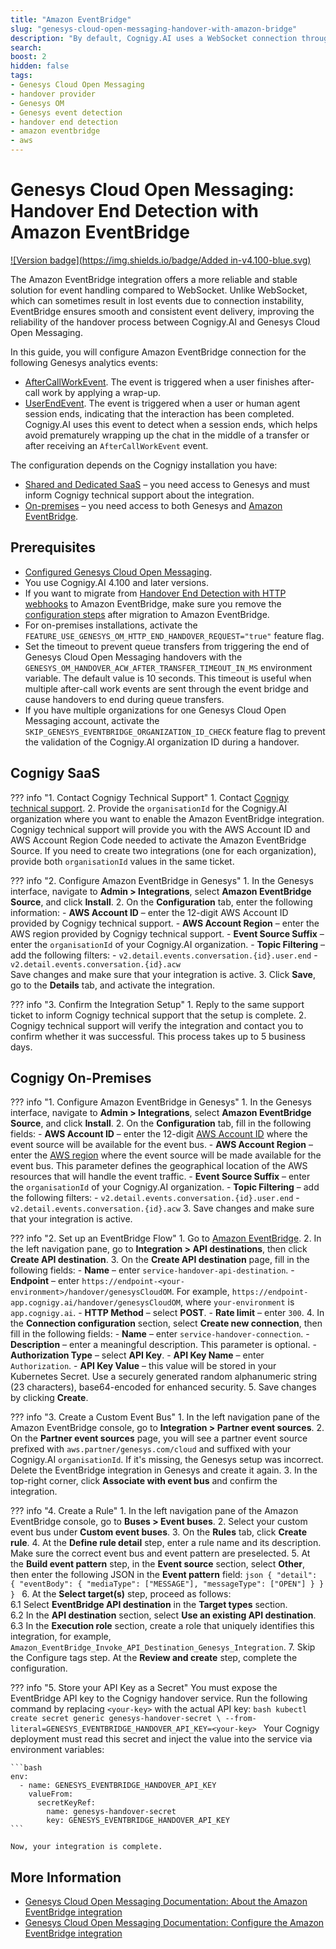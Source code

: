 ```yaml
---
title: "Amazon EventBridge"
slug: "genesys-cloud-open-messaging-handover-with-amazon-bridge"
description: "By default, Cognigy.AI uses a WebSocket connection through the Notifications API to detect handover completion. Alternatively, you can use HTTP webhooks with Triggers and Web Services Data Actions to send requests to Cognigy.AI."
search:
boost: 2
hidden: false
tags:
- Genesys Cloud Open Messaging
- handover provider
- Genesys OM
- Genesys event detection
- handover end detection
- amazon eventbridge
- aws
---
```


# Genesys Cloud Open Messaging: Handover End Detection with Amazon EventBridge

[![Version badge](https://img.shields.io/badge/Added in-v4.100-blue.svg)](../../../release-notes/4.100.md)

The Amazon EventBridge integration offers a more reliable and stable solution for event handling compared to WebSocket. 
Unlike WebSocket, which can sometimes result in lost events due to connection instability, EventBridge ensures smooth and consistent event delivery, improving the reliability of the handover process between Cognigy.AI and Genesys Cloud Open Messaging.

In this guide, you will configure Amazon EventBridge connection for the following Genesys analytics events:

- [AfterCallWorkEvent](https://developer.genesys.cloud/analyticsdatamanagement/analytics/detail/analytics-detail-events#aftercallworkevent). The event is triggered when a user finishes after-call work by applying a wrap-up.
- [UserEndEvent](https://developer.genesys.cloud/analyticsdatamanagement/analytics/detail/analytics-detail-events#userendevent). The event is triggered when a user or human agent session ends, indicating that the interaction has been completed. Cognigy.AI uses this event to detect when a session ends, which helps avoid prematurely wrapping up the chat in the middle of a transfer or after receiving an `AfterCallWorkEvent` event.

The configuration depends on the Cognigy installation you have:

- [Shared and Dedicated SaaS](#cognigy-saas) – you need access to Genesys and must inform Cognigy technical support about the integration.
- [On-premises](#cognigy-on-premises) – you need access to both Genesys and [Amazon EventBridge](https://aws.amazon.com/eventbridge/).

## Prerequisites

- [Configured Genesys Cloud Open Messaging](genesys-cloud-open-messaging.md). 
- You use Cognigy.AI 4.100 and later versions. 
- If you want to migrate from [Handover End Detection with HTTP webhooks](genesys-cloud-open-messaging-handover-end-detection.md) to Amazon EventBridge, make sure you remove the [configuration steps](genesys-cloud-open-messaging-handover-end-detection.md#configuration-steps) after migration to Amazon EventBridge.
- For on-premises installations, activate the `FEATURE_USE_GENESYS_OM_HTTP_END_HANDOVER_REQUEST="true"` feature flag.
- Set the timeout to prevent queue transfers from triggering the end of Genesys Cloud Open Messaging handovers with the `GENESYS_OM_HANDOVER_ACW_AFTER_TRANSFER_TIMEOUT_IN_MS` environment variable. The default value is 10 seconds. This timeout is useful when multiple after-call work events are sent through the event bridge and cause handovers to end during queue transfers.
- If you have multiple organizations for one Genesys Cloud Open Messaging account, activate the `SKIP_GENESYS_EVENTBRIDGE_ORGANIZATION_ID_CHECK` feature flag to prevent the validation of the Cognigy.AI organization ID during a handover.

## Cognigy SaaS

??? info "1. Contact Cognigy Technical Support"
    1. Contact [Cognigy technical support](../../../help/get-help.md).
    2. Provide the `organisationId` for the Cognigy.AI organization where you want to enable the Amazon EventBridge integration. Cognigy technical support will provide you with the AWS Account ID and AWS Account Region Code needed to activate the Amazon EventBridge Source. If you need to create two integrations (one for each organization), provide both `organisationId` values in the same ticket.

??? info "2. Configure Amazon EventBridge in Genesys"
    1. In the Genesys interface, navigate to **Admin > Integrations**, select **Amazon EventBridge Source**, and click **Install**.
    2. On the **Configuration** tab, enter the following information:
        - **AWS Account ID** – enter the 12-digit AWS Account ID provided by Cognigy technical support.
        - **AWS Account Region** – enter the AWS region provided by Cognigy technical support.
        - **Event Source Suffix** – enter the `organisationId` of your Cognigy.AI organization.
        - **Topic Filtering** – add the following filters:
            - `v2.detail.events.conversation.{id}.user.end`
            - `v2.detail.events.conversation.{id}.acw`<br>
        Save changes and make sure that your integration is active.
    3. Click **Save**, go to the **Details** tab, and activate the integration.

??? info "3. Confirm the Integration Setup"
    1. Reply to the same support ticket to inform Cognigy technical support that the setup is complete.
    2. Cognigy technical support will verify the integration and contact you to confirm whether it was successful. This process takes up to 5 business days.

## Cognigy On-Premises

??? info "1. Configure Amazon EventBridge in Genesys"
    1. In the Genesys interface, navigate to **Admin > Integrations**, select **Amazon EventBridge Source**, and click **Install**.
    2. On the **Configuration** tab, fill in the following fields:
        - **AWS Account ID** – enter the 12-digit [AWS Account ID](https://docs.aws.amazon.com/accounts/latest/reference/manage-acct-identifiers.html) where the event source will be available for the event bus.
        - **AWS Account Region** – enter the [AWS region](https://docs.aws.amazon.com/eventbridge/latest/userguide/eb-saas.html) where the event source will be made available for the event bus. This parameter defines the geographical location of the AWS resources that will handle the event traffic.
        - **Event Source Suffix** – enter the `organisationId` of your Cognigy.AI organization.
        - **Topic Filtering** – add the following filters:
            - `v2.detail.events.conversation.{id}.user.end`
            - `v2.detail.events.conversation.{id}.acw`
    3. Save changes and make sure that your integration is active.

??? info "2. Set up an EventBridge Flow"
    1. Go to [Amazon EventBridge](https://console.aws.amazon.com/events).
    2. In the left navigation pane, go to **Integration > API destinations**, then click **Create API destination**.
    3. On the **Create API destination** page, fill in the following fields:
        - **Name** – enter `service-handover-api-destination`. 
        - **Endpoint** – enter `https://endpoint-<your-environment>/handover/genesysCloudOM`. For example, `https://endpoint-app.cognigy.ai/handover/genesysCloudOM`, where `your-environment` is `app.cognigy.ai`.
        - **HTTP Method** – select **POST**.
        - **Rate limit** – enter `300`.
    4. In the **Connection configuration** section, select **Create new connection**, then fill in the following fields:
        - **Name** – enter `service-handover-connection`.
        - **Description** – enter a meaningful description. This parameter is optional.
        - **Authorization Type** – select **API Key**.
        - **API Key Name** – enter `Authorization`. 
        - **API Key Value** – this value will be stored in your Kubernetes Secret. Use a securely generated random alphanumeric string (23 characters), base64-encoded for enhanced security.
    5. Save changes by clicking **Create**.

??? info "3. Create a Custom Event Bus"
    1. In the left navigation pane of the Amazon EventBridge console, go to **Integration > Partner event sources**.
    2. On the **Partner event sources** page, you will see a partner event source prefixed with `aws.partner/genesys.com/cloud` and suffixed with your Cognigy.AI `organisationId`. If it's missing, the Genesys setup was incorrect. Delete the EventBridge integration in Genesys and create it again.
    3. In the top-right corner, click **Associate with event bus** and confirm the integration.

??? info "4. Create a Rule"
    1. In the left navigation pane of the Amazon EventBridge console, go to **Buses > Event buses**.
    2. Select your custom event bus under **Custom event buses**.
    3. On the **Rules** tab, click **Create rule**.
    4. At the **Define rule detail** step, enter a rule name and its description. Make sure the correct event bus and event pattern are preselected.
    5. At the **Build event pattern** step, in the **Event source** section, select **Other**, then enter the following JSON in the **Event pattern** field:
        ```json
        {
        "detail": {
            "eventBody": {
            "mediaType": ["MESSAGE"],
            "messageType": ["OPEN"]
            }
          }
        }
        ```
    6. At the **Select target(s)** step, proceed as follows:<br>
        6.1 Select **EventBridge API destination** in the **Target types** section.<br>
        6.2 In the **API destination** section, select **Use an existing API destination**.<br>
        6.3 In the **Execution role** section, create a role that uniquely identifies this integration, for example, `Amazon_EventBridge_Invoke_API_Destination_Genesys_Integration`.
    7. Skip the Configure tags step. At the **Review and create** step, complete the configuration.

??? info "5. Store your API Key as a Secret"
    You must expose the EventBridge API key to the Cognigy handover service.
    Run the following command by replacing `<your-key>` with the actual API key:
    ```bash
    kubectl create secret generic genesys-handover-secret \
    --from-literal=GENESYS_EVENTBRIDGE_HANDOVER_API_KEY=<your-key>
    ```
    Your Cognigy deployment must read this secret and inject the value into the service via environment variables:

    ```bash
    env:
      - name: GENESYS_EVENTBRIDGE_HANDOVER_API_KEY
        valueFrom:
          secretKeyRef:
            name: genesys-handover-secret
            key: GENESYS_EVENTBRIDGE_HANDOVER_API_KEY
    ```

    Now, your integration is complete.
    
## More Information

- [Genesys Cloud Open Messaging Documentation: About the Amazon EventBridge integration](https://help.mypurecloud.com/articles/about-the-amazon-eventbridge-integration/)
- [Genesys Cloud Open Messaging Documentation: Configure the Amazon EventBridge integration](https://help.mypurecloud.com/articles/configure-the-amazon-eventbridge-integration/)
